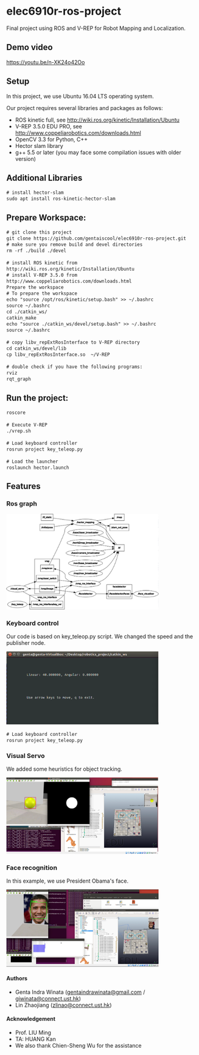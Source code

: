 # elec6910r-ros-project
Final project using ROS and V-REP for Robot Mapping and Localization.

## Demo video
https://youtu.be/n-XK24o42Oo

## Setup
In this project, we use Ubuntu 16.04 LTS operating system. 

Our project requires several libraries and packages as follows:
- ROS kinetic full, see http://wiki.ros.org/kinetic/Installation/Ubuntu
- V-REP 3.5.0 EDU PRO, see http://www.coppeliarobotics.com/downloads.html
- OpenCV 3.3 for Python, C++
- Hector slam library
- g++ 5.5 or later (you may face some compilation issues with older version)

## Additional Libraries
```
# install hector-slam
sudo apt install ros-kinetic-hector-slam
```

## Prepare Workspace:
```
# git clone this project
git clone https://github.com/gentaiscool/elec6910r-ros-project.git
# make sure you remove build and devel directories
rm -rf ./build ./devel

# install ROS kinetic from http://wiki.ros.org/kinetic/Installation/Ubuntu
# install V-REP 3.5.0 from http://www.coppeliarobotics.com/downloads.html
Prepare the workspace
# To prepare the workspace
echo "source /opt/ros/kinetic/setup.bash" >> ~/.bashrc
source ~/.bashrc
cd ./catkin_ws/
catkin_make
echo "source ./catkin_ws/devel/setup.bash" >> ~/.bashrc
source ~/.bashrc

# copy libv_repExtRosInterface to V-REP directory
cd catkin_ws/devel/lib
cp libv_repExtRosInterface.so  ~/V-REP

# double check if you have the following programs:
rviz
rqt_graph
```
## Run the project:
```
roscore

# Execute V-REP
./vrep.sh

# Load keyboard controller
rosrun project key_teleop.py

# Load the launcher 
roslaunch hector.launch
```

## Features

### Ros graph
<img src="images/rosgraph.png" width="400"/>

### Keyboard control
Our code is based on key_teleop.py script. We changed the speed and the publisher node.

<img src="images/keyboard.png" width="400"/>

```
# Load keyboard controller
rosrun project key_teleop.py
```

### Visual Servo
We added some heuristics for object tracking.

<img src="images/visual_servoing.png" width="400"/>

### Face recognition
In this example, we use President Obama's face.

<img src="images/face_detection.png" width="400"/>

#### Authors
- Genta Indra Winata (gentaindrawinata@gmail.com / giwinata@connect.ust.hk)
- Lin Zhaojiang (zlinao@connect.ust.hk)

#### Acknowledgement
- Prof. LIU Ming 
- TA: HUANG Kan
- We also thank Chien-Sheng Wu for the assistance
